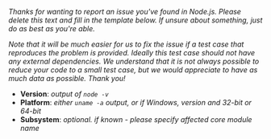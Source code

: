 _Thanks for wanting to report an issue you've found in Node.js. Please delete
this text and fill in the template below. If unsure about something, just do as
best as you're able._

_Note that it will be much easier for us to fix the issue if a test case that
reproduces the problem is provided. Ideally this test case should not have any
external dependencies. We understand that it is not always possible to reduce
your code to a small test case, but we would appreciate to have as much data as
possible. Thank you!_

* **Version**: _output of `node -v`_
* **Platform**: _either `uname -a` output, or if Windows, version and 32-bit or
  64-bit_
* **Subsystem**: _optional. if known - please specify affected core module name_
